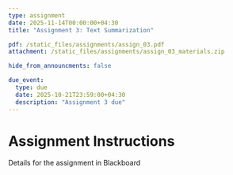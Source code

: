 ```yaml
---
type: assignment
date: 2025-11-14T00:00:00+04:30
title: "Assignment 3: Text Summarization"

pdf: /static_files/assignments/assign_03.pdf
attachment: /static_files/assignments/assign_03_materials.zip

hide_from_announcments: false

due_event: 
  type: due
  date: 2025-10-21T23:59:00+04:30
  description: "Assignment 3 due"
---
```


# Assignment Instructions

Details for the assignment in Blackboard
